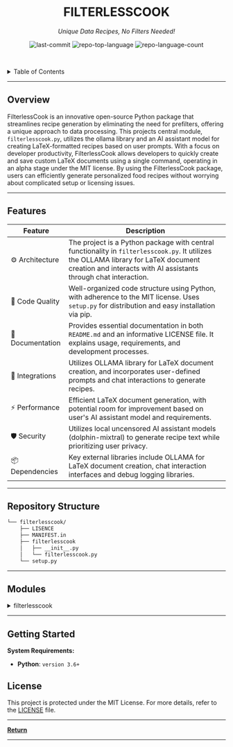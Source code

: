 <p align="center">
    <h1 align="center">FILTERLESSCOOK</h1>
</p>
<p align="center">
    <em>Unique Data Recipes, No Filters Needed!</em>
</p>
<p align="center">
	<img src="https://img.shields.io/github/last-commit/Bissbert/filterlesscook?style=default&logo=git&logoColor=white&color=0080ff" alt="last-commit">
	<img src="https://img.shields.io/github/languages/top/Bissbert/filterlesscook?style=default&color=0080ff" alt="repo-top-language">
	<img src="https://img.shields.io/github/languages/count/Bissbert/filterlesscook?style=default&color=0080ff" alt="repo-language-count">
<p>

<br><!-- TABLE OF CONTENTS -->
<details>
  <summary>Table of Contents</summary><br>

- [ Overview](#overview)
- [ Features](#features)
- [ Repository Structure](#repository-structure)
- [ Modules](#modules)
- [ Getting Started](#getting-started)
- [ License](#license)
</details>
<hr>

##  Overview

FilterlessCook is an innovative open-source Python package that streamlines recipe generation by eliminating the need for prefilters, offering a unique approach to data processing. This projects central module, `filterlesscook.py`, utilizes the ollama library and an AI assistant model for creating LaTeX-formatted recipes based on user prompts. With a focus on developer productivity, FilterlessCook allows developers to quickly create and save custom LaTeX documents using a single command, operating in an alpha stage under the MIT license. By using the FilterlessCook package, users can efficiently generate personalized food recipes without worrying about complicated setup or licensing issues.

---

##  Features

| Feature             | Description                                                                                          |
|-----------------------|------------------------------------------------------------------------------------------------------|
| ⚙️ Architecture      | The project is a Python package with central functionality in `filterlesscook.py`. It utilizes the OLLAMA library for LaTeX document creation and interacts with AI assistants through chat interaction. |
| 🔩 Code Quality      | Well-organized code structure using Python, with adherence to the MIT license. Uses `setup.py` for distribution and easy installation via pip.                  |
| 📄 Documentation     | Provides essential documentation in both `README.md` and an informative LICENSE file. It explains usage, requirements, and development processes.              |
| 🔌 Integrations      | Utilizes OLLAMA library for LaTeX document creation, and incorporates user-defined prompts and chat interactions to generate recipes.                    |
| ⚡️ Performance        | Efficient LaTeX document generation, with potential room for improvement based on user's AI assistant model and requirements.                      |
| 🛡️ Security          | Utilizes local uncensored AI assistant models (dolphin-mixtral) to generate recipe text while prioritizing user privacy.                             |
| 📦 Dependencies      | Key external libraries include OLLAMA for LaTeX document creation, chat interaction interfaces and debug logging libraries.               |

---

##  Repository Structure

```sh
└── filterlesscook/
    ├── LISENCE
    ├── MANIFEST.in
    ├── filterlesscook
    │   ├── __init__.py
    │   └── filterlesscook.py
    └── setup.py
```

---

##  Modules

<details closed><summary>filterlesscook</summary>

| File                                                                                                         | Summary                                                                                                                                                                                                                                                                        |
| ---                                                                                                          | ---                                                                                                                                                                                                                                                                            |
| [filterlesscook.py](https://github.com/Bissbert/filterlesscook/blob/master/filterlesscook/filterlesscook.py) | LaTeX documents for recipes using ollama library and chat interaction, user-defined prompts, and saved to specified file paths. Utilizes debug logging and employs an uncensored AI assistant model (dolphin-mixtral) to generate recipe text, ensuring no kittens are harmed. |

</details>

---

##  Getting Started

**System Requirements:**

* **Python**: `version 3.6+`

##  License

This project is protected under the MIT License. For more details, refer to the [LICENSE](./LISENCE) file.

---

[**Return**](#overview)

---
